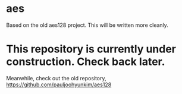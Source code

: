 # aes
Based on the old aes128 project. This will be written more cleanly.

# This repository is currently under construction. Check back later.
Meanwhile, check out the old repository, https://github.com/pauljoohyunkim/aes128

